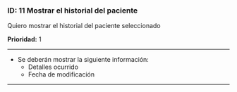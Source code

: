 ### **ID:** 11 **Mostrar el historial del paciente**

Quiero mostrar el historial del paciente seleccionado

**Prioridad:** 1

---

* Se deberán mostrar la siguiente información:
  * Detalles ocurrido
  * Fecha de modificación

---
